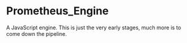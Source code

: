 # Prometheus_Engine
A JavaScript engine. This is just the very early stages, much more is to come down the pipeline.
